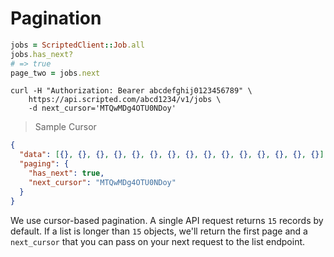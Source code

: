 # Pagination

```ruby
jobs = ScriptedClient::Job.all
jobs.has_next?
# => true
page_two = jobs.next
```

```shell
curl -H "Authorization: Bearer abcdefghij0123456789" \
    https://api.scripted.com/abcd1234/v1/jobs \
    -d next_cursor='MTQwMDg4OTU0NDoy'
```
> Sample Cursor

```json
{
  "data": [{}, {}, {}, {}, {}, {}, {}, {}, {}, {}, {}, {}, {}, {}, {}],
  "paging": {
    "has_next": true,
    "next_cursor": "MTQwMDg4OTU0NDoy"
  }
}
```

We use cursor-based pagination. A single API request returns `15` records by default. If a list is longer than `15` objects, we'll return the first page and a `next_cursor` that you can pass on your next request to the list endpoint.
